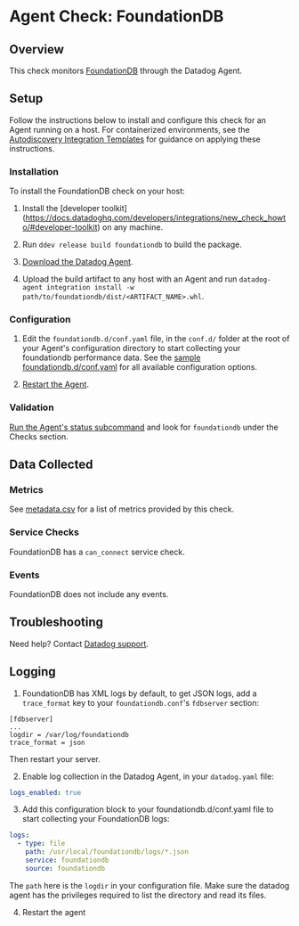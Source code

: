 # Agent Check: FoundationDB

## Overview

This check monitors [FoundationDB][1] through the Datadog Agent.

## Setup

Follow the instructions below to install and configure this check for an Agent running on a host. For containerized environments, see the [Autodiscovery Integration Templates][2] for guidance on applying these instructions.

### Installation

To install the FoundationDB check on your host:


1. Install the [developer toolkit]
(https://docs.datadoghq.com/developers/integrations/new_check_howto/#developer-toolkit)
 on any machine.

2. Run `ddev release build foundationdb` to build the package.

3. [Download the Datadog Agent](https://app.datadoghq.com/account/settings#agent).

4. Upload the build artifact to any host with an Agent and
 run `datadog-agent integration install -w
 path/to/foundationdb/dist/<ARTIFACT_NAME>.whl`.

### Configuration

1. Edit the `foundationdb.d/conf.yaml` file, in the `conf.d/` folder at the root of your Agent's configuration directory to start collecting your foundationdb performance data. See the [sample foundationdb.d/conf.yaml][3] for all available configuration options.

2. [Restart the Agent][4].

### Validation

[Run the Agent's status subcommand][5] and look for `foundationdb` under the Checks section.

## Data Collected

### Metrics

See [metadata.csv][6] for a list of metrics provided by this check.

### Service Checks

FoundationDB has a `can_connect` service check.

### Events

FoundationDB does not include any events.

## Troubleshooting

Need help? Contact [Datadog support][7].

## Logging

1. FoundationDB has XML logs by default, to get JSON logs, add a `trace_format` key to your `foundationdb.conf`'s `fdbserver` section:

```
[fdbserver]
...
logdir = /var/log/foundationdb
trace_format = json
```

Then restart your server.

2. Enable log collection in the Datadog Agent, in your `datadog.yaml` file:

```yaml
logs_enabled: true
```

3. Add this configuration block to your foundationdb.d/conf.yaml file to start collecting your FoundationDB logs:

```yaml
logs:
  - type: file
    path: /usr/local/foundationdb/logs/*.json
    service: foundationdb
    source: foundationdb
```

The `path` here is the `logdir` in your configuration file. Make sure the datadog agent has the privileges required to list the directory and read its files.

4. Restart the agent

[1]: **LINK_TO_INTEGRATION_SITE**
[2]: https://docs.datadoghq.com/agent/kubernetes/integrations/
[3]: https://github.com/DataDog/integrations-extras/blob/master/foundationdb/datadog_checks/foundationdb/data/conf.yaml.example
[4]: https://docs.datadoghq.com/agent/guide/agent-commands/#start-stop-and-restart-the-agent
[5]: https://docs.datadoghq.com/agent/guide/agent-commands/#agent-status-and-information
[6]: https://github.com/DataDog/integrations-extras/blob/master/foundationdb/metadata.csv
[7]: https://docs.datadoghq.com/help/
